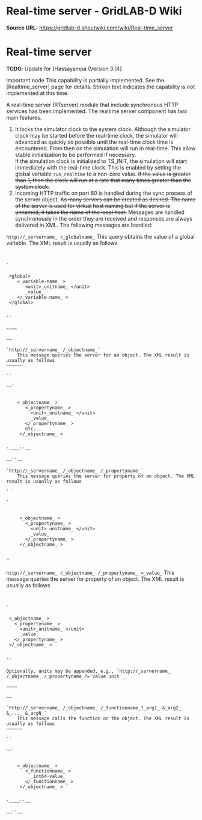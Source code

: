 # Real-time server - GridLAB-D Wiki

**Source URL:** https://gridlab-d.shoutwiki.com/wiki/Real-time_server
# Real-time server

**TODO**:  Update for [Hassayampa (Version 3.0)]

Important node
    This capability is partially implemented. See the [Realtime_server] page for details. Striken text indicates the capability is not implemented at this time.

A real-time server (RTserver) module that include synchronous HTTP services has been implemented. The realtime server component has two main features. 

  1. It locks the simulator clock to the system clock. Although the simulator clock may be started before the real-time clock, the simulator will advanced as quickly as possible until the real-time clock time is encountered. From then on the simulation will run in real-time. This allow stable initialization to be performed if necessary.   
If the simulation clock is initialized to TS_INIT, the simulation will start immediately with the real-time clock. This is enabled by setting the global variable `run_realtime` to a non-zero value. ~~If the value is greater than 1, then the clock will run at a rate that many times greater than the system clock.~~
  2. Incoming HTTP traffic on port 80 is handled during the sync process of the server object. ~~As many servers can be created as desired. The name of the server is used for virtual host naming but if the server is unnamed, it takes the name of the local host.~~ Messages are handled synchronously in the order they are received and responses are always delivered in XML.
The following messages are handled: 

`http://_servername_ /_globalname_`
    This query obtains the value of a global variable. The XML result is usually as follows

` `

`
    
    
     <global>
        <_variable-name_ >
           <unit>_unitname_ </unit>
           _value_
        </_variable-name_ >
     </global>
    

```

``

~~~~

~~

`http://_servername_ /_objectname_`
    This message queries the server for an object. The XML result is usually as follows
~~~~~~

``

~~`
    
    
    <_objectname_ >
       <_propertyname_ >
         <unit>_unitname_ </unit>
         _value_
       </_propertyname_ >
       etc...
     </_objectname_ >
    

`~~~~``~~

~~``~~

`http://_servername_ /_objectname_ /_propertyname_`
    This message queries the server for property of an object. The XML result is usually as follows

` `

`
    
    
     <_objectname_ >
       <_propertyname_ >
         <unit>_unitname_ </unit>
         _value_
       </_propertyname_ >
     </_objectname_ >
    

```

``

`http://_servername_ /_objectname_ /_propertyname_ =_value_`
    This message queries the server for property of an object. The XML result is usually as follows

` `

`
    
    
     <_objectname_ >
       <_propertyname_ >
         <unit>_unitname_ </unit>
         _value_
       </_propertyname_ >
     </_objectname_ >
    

```

``

Optionally, units may be appended, e.g., `http://_servername_ /_objectname_ /_propertyname_?='value unit __`

~~~~

~~

`http://_servername_ /_objectname_ /_functionname_?_arg1_ &_arg2_ &_..._ &_argN_`
    This message calls the function on the object. The XML result is usually as follows
~~~~~~

``

~~`
    
    
    <_objectname_ >
       <_functionname_ >
         _int64-value_
       </_functionname_ >
     </_objectname_ >
    

`~~~~``~~

~~``~~


  
